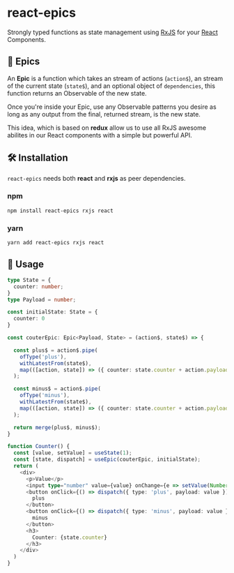 # react-epics
Strongly typed functions as state management using [RxJS](https://rxjs.dev/) for your [React](https://reactjs.org/) Components.

## 🚀 Epics

An **Epic** is a function which takes an stream of actions (```action$```), an stream of the current state (```state$```), and an optional object of ```dependencies```, this function returns an Observable of the new state.

Once you're inside your Epic, use any Observable patterns you desire as long as any output from the final, returned stream, is the new state.

This idea, which is based on **redux** allow us to use all RxJS awesome abilites in our React components with a simple but powerful API.


## 🛠 Installation
```react-epics``` needs both **react** and **rxjs** as peer dependencies.
### npm
    npm install react-epics rxjs react
### yarn
    yarn add react-epics rxjs react

## 🔧 Usage

```ts
type State = {
  counter: number;
}
type Payload = number;

const initialState: State = {
  counter: 0
}

const couterEpic: Epic<Payload, State> = (action$, state$) => {

  const plus$ = action$.pipe(
    ofType('plus'),
    withLatestFrom(state$),
    map(([action, state]) => ({ counter: state.counter + action.payload }))
  );

  const minus$ = action$.pipe(
    ofType('minus'),
    withLatestFrom(state$),
    map(([action, state]) => ({ counter: state.counter + action.payload }))
  );

  return merge(plus$, minus$);
}

function Counter() {
  const [value, setValue] = useState(1);
  const [state, dispatch] = useEpic(couterEpic, initialState);
  return (
    <div>
      <p>Value</p>
      <input type="number" value={value} onChange={e => setValue(Number(e.target.value))} />
      <button onClick={() => dispatch({ type: 'plus', payload: value })}>
        plus
      </button>
      <button onClick={() => dispatch({ type: 'minus', payload: value })}>
        minus
      </button>
      <h3>
        Counter: {state.counter}
      </h3>
    </div>
  )
}
```